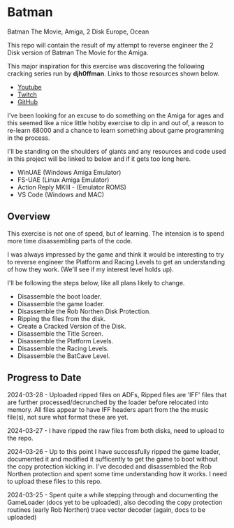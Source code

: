# Batman
Batman The Movie, Amiga, 2 Disk Europe, Ocean

This repo will contain the result of my attempt to reverse engineer the 2 Disk version of Batman The Movie for the Amiga. 

This major inspiration for this exercise was discovering the following cracking series run by **djh0ffman**. Links to those resources shown below.

 - [Youtube](https://www.youtube.com/@HoffmanYouTube)
 - [Twitch](https://www.twitch.tv/djh0ffman)
 - [GitHub](https://github.com/djh0ffman)

I've been looking for an excuse to do something on the Amiga for ages and this seemed like a nice little hobby exercise to dip in and out of, a reason to re-learn 68000 and a chance to learn something about game programming in the process.

I'll be standing on the shoulders of giants and any resources and code used in this project will be linked to below and if it gets too long here.

 - WinUAE (Windows Amiga Emulator)
 - FS-UAE (Linux Amiga Emulator)
 - Action Reply MKIII - (Emulator ROMS)
 - VS Code (Windows and MAC)

## Overview
This exercise is not one of speed, but of learning. The intension is to spend more time disassembling parts of the code.

I was always impressed by the game and think it would be interesting to try to reverse engineer the Platform and Racing Levels to get an understanding of how they work. (We'll see if my interest level holds up).

I'll be following the steps below, like all plans likely to change.

 - Disassemble the boot loader.
 - Disassemble the game loader.
 - Disassemble the Rob Northen Disk Protection.
 - Ripping the files from the disk. 
 - Create a Cracked Version of the Disk.
 - Disassemble the Title Screen.
 - Disassemble the Platform Levels.
 - Disassemble the Racing Levels.
 - Disassemble the BatCave Level.

 ## Progress to Date

2024-03-28 - Uploaded ripped files on ADFs, Ripped files are 'IFF' files that are further processed/decrunched by the loader before relocated into memory. All files appear to have IFF headers apart from the the music file(s), not sure what format these are yet.

2024-03-27 - I have ripped the raw files from both disks, need to upload to the repo.

2024-03-26 - Up to this point I have successfully ripped the game loader, documented it and modified it sufficently to get the game to boot without the copy protection kicking in. I've decoded and disassembled the Rob Northen protection and spent some time understanding how it works. I need to upload these files to this repo.

2024-03-25 - Spent quite a while stepping through and documenting the GameLoader (docs yet to be uploaded), also decoding the copy protection routines (early Rob Northen) trace vector decoder (again, docs to be uploaded)
